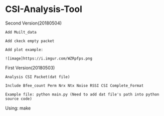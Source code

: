 #  CSI-Analysis-Tool
Second Version(20180504)

    Add Muilt_data

    Add ckeck empty packet

    Add plot example:

    ![image]https://i.imgur.com/WZRpfps.png


First Version(20180503)

    Analysis CSI Packet(dat file)

    Include Bfee_count Perm Nrx Ntx Noise RSSI CSI Complete_Format

    Example file: python main.py (Need to add dat file's path into python source code)

Using:  make
